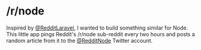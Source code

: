 # /r/node

Inspired by [@RedditLaravel](https://twitter.com/redditlaravel), I wanted to build something similar for Node. This little app pings Reddit's /r/node sub-reddit every two hours and posts a random article from it to the [@RedditNode](https://twitter.com/redditnode) Twitter account.